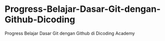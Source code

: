 # Progress-Belajar-Dasar-Git-dengan-Github-Dicoding
Progress Belajar Dasar Git dengan Github di Dicoding Academy
